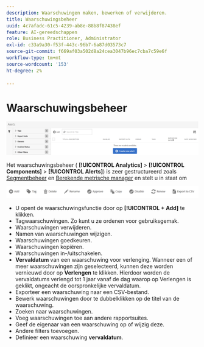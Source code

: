 ```yaml
---
description: Waarschuwingen maken, bewerken of verwijderen.
title: Waarschuwingsbeheer
uuid: 4c7afadc-61c5-4239-ab8e-88b8f87438ef
feature: AI-gereedschappen
role: Business Practitioner, Administrator
exl-id: c33a9a30-f53f-443c-96b7-6a87d03573c7
source-git-commit: f669af03a502d8a24cea3047b96ec7cba7c59e6f
workflow-type: tm+mt
source-wordcount: '153'
ht-degree: 2%

---
```


# Waarschuwingsbeheer

![](assets/alert-manager.png)

Het waarschuwingsbeheer ( **[!UICONTROL Analytics]** > **[!UICONTROL Components]** > **[!UICONTROL Alerts]**) is zeer gestructureerd zoals [Segmentbeheer](https://experienceleague.adobe.com/docs/analytics/components/segmentation/segmentation-workflow/seg-manage.html) en [Berekende metrische manager](https://experienceleague.adobe.com/docs/analytics/components/calculated-metrics/calcmetric-workflow/cm-manager.html) en stelt u in staat om

![](assets/alert-manager-tasks.png)

* U opent de waarschuwingsfunctie door op **[!UICONTROL + Add]** te klikken.
* Tagwaarschuwingen. Zo kunt u ze ordenen voor gebruiksgemak.
* Waarschuwingen verwijderen.
* Namen van waarschuwingen wijzigen.
* Waarschuwingen goedkeuren.
* Waarschuwingen kopiëren.
* Waarschuwingen in-/uitschakelen.
* **Vervaldatum** van een waarschuwing voor verlenging. Wanneer een of meer waarschuwingen zijn geselecteerd, kunnen deze worden vernieuwd door op **Verlengen** te klikken. Hierdoor worden de vervaldatums verlengd tot 1 jaar vanaf de dag waarop op Verlengen is geklikt, ongeacht de oorspronkelijke vervaldatum.
* Exporteer een waarschuwing naar een CSV-bestand.
* Bewerk waarschuwingen door te dubbelklikken op de titel van de waarschuwing.
* Zoeken naar waarschuwingen.
* Voeg waarschuwingen toe aan andere rapportsuites.
* Geef de eigenaar van een waarschuwing op of wijzig deze.
* Andere filters toevoegen.
* Definieer een waarschuwing **vervaldatum**.
